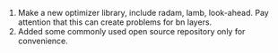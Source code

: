 1. Make a new optimizer library, include radam, lamb, look-ahead. 
Pay attention that this can create problems for bn layers.
2. Added some commonly used open source repository only for convenience. 